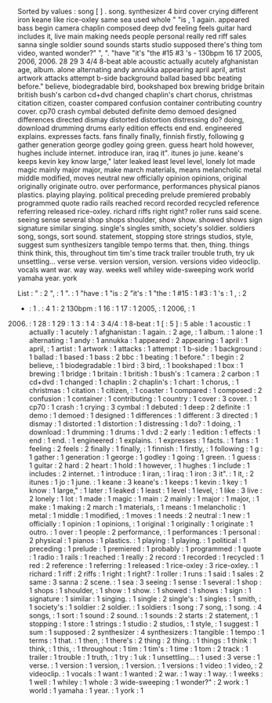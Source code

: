 Sorted by values :
song [ ] . song. synthesizer 4 bird cover crying different iron keane like rice-oxley same sea used whole " "is , 1 again. appeared bass begin camera chaplin composed deep dvd feeling feels guitar hard includes it, live main making needs people personal really red riff sales sanna single soldier sound sounds starts studio supposed there's thing tom video, wanted wonder?" ", ". "have "it's "the #15 #3 's - 130bpm 16 17 2005, 2006, 2006. 28 29 3 4/4 8-beat able acoustic actually acutely afghanistan age, album. alone alternating andy annukka appearing april april, artist artwork attacks attempt b-side background ballad based bbc beating before." believe, biodegradable bird, bookshaped box brewing bridge britain british bush's carbon cd+dvd changed chaplin's chart chorus, christmas citation citizen, coaster compared confusion container contributing country cover. cp70 crash cymbal debuted definite demo demoed designed differences directed dismay distorted distortion distressing do? doing, download drumming drums early edition effects end end. engineered explains. expresses facts. fans finally finally, finnish firstly, following g gather generation george godley going green. guess heart hold however, hughes include internet. introduce iran, iraq it". itunes jo june. keane's keeps kevin key know large," later leaked least level level, lonely lot made magic mainly major major, make march materials, means melancholic metal middle modified, moves neutral new officially opinion opinions, original originally originate outro. over performance, performances physical pianos plastics. playing playing. political preceding prelude premiered probably programmed quote radio rails reached record recorded recycled reference referring released rice-oxley. richard riffs right right? roller runs said scene. seeing sense several shop shops shoulder, show show. showed shows sign signature similar singing. single's singles smith, society's soldier. soldiers song, songs, sort sound. statement, stopping store strings studios, style, suggest sum synthesizers tangible tempo terms that. then, thing. things think think, this, throughout tim tim's time track trailer trouble truth, try uk unsettling... verse verse. version version, version. versions video videoclip. vocals want war. way way. weeks well whiley wide-sweeping work world yamaha year. york 

List :
" : 2
", : 1
". : 1
"have : 1
"is : 2
"it's : 1
"the : 1
#15 : 1
#3 : 1
's : 1
, : 2
- : 1
. : 4
1 : 2
130bpm : 1
16 : 1
17 : 1
2005, : 1
2006, : 1
2006. : 1
28 : 1
29 : 1
3 : 1
4 : 3
4/4 : 1
8-beat : 1
[ : 5
] : 5
able : 1
acoustic : 1
actually : 1
acutely : 1
afghanistan : 1
again. : 2
age, : 1
album. : 1
alone : 1
alternating : 1
andy : 1
annukka : 1
appeared : 2
appearing : 1
april : 1
april, : 1
artist : 1
artwork : 1
attacks : 1
attempt : 1
b-side : 1
background : 1
ballad : 1
based : 1
bass : 2
bbc : 1
beating : 1
before." : 1
begin : 2
believe, : 1
biodegradable : 1
bird : 3
bird, : 1
bookshaped : 1
box : 1
brewing : 1
bridge : 1
britain : 1
british : 1
bush's : 1
camera : 2
carbon : 1
cd+dvd : 1
changed : 1
chaplin : 2
chaplin's : 1
chart : 1
chorus, : 1
christmas : 1
citation : 1
citizen, : 1
coaster : 1
compared : 1
composed : 2
confusion : 1
container : 1
contributing : 1
country : 1
cover : 3
cover. : 1
cp70 : 1
crash : 1
crying : 3
cymbal : 1
debuted : 1
deep : 2
definite : 1
demo : 1
demoed : 1
designed : 1
differences : 1
different : 3
directed : 1
dismay : 1
distorted : 1
distortion : 1
distressing : 1
do? : 1
doing, : 1
download : 1
drumming : 1
drums : 1
dvd : 2
early : 1
edition : 1
effects : 1
end : 1
end. : 1
engineered : 1
explains. : 1
expresses : 1
facts. : 1
fans : 1
feeling : 2
feels : 2
finally : 1
finally, : 1
finnish : 1
firstly, : 1
following : 1
g : 1
gather : 1
generation : 1
george : 1
godley : 1
going : 1
green. : 1
guess : 1
guitar : 2
hard : 2
heart : 1
hold : 1
however, : 1
hughes : 1
include : 1
includes : 2
internet. : 1
introduce : 1
iran, : 1
iraq : 1
iron : 3
it". : 1
it, : 2
itunes : 1
jo : 1
june. : 1
keane : 3
keane's : 1
keeps : 1
kevin : 1
key : 1
know : 1
large," : 1
later : 1
leaked : 1
least : 1
level : 1
level, : 1
like : 3
live : 2
lonely : 1
lot : 1
made : 1
magic : 1
main : 2
mainly : 1
major : 1
major, : 1
make : 1
making : 2
march : 1
materials, : 1
means : 1
melancholic : 1
metal : 1
middle : 1
modified, : 1
moves : 1
needs : 2
neutral : 1
new : 1
officially : 1
opinion : 1
opinions, : 1
original : 1
originally : 1
originate : 1
outro. : 1
over : 1
people : 2
performance, : 1
performances : 1
personal : 2
physical : 1
pianos : 1
plastics. : 1
playing : 1
playing. : 1
political : 1
preceding : 1
prelude : 1
premiered : 1
probably : 1
programmed : 1
quote : 1
radio : 1
rails : 1
reached : 1
really : 2
record : 1
recorded : 1
recycled : 1
red : 2
reference : 1
referring : 1
released : 1
rice-oxley : 3
rice-oxley. : 1
richard : 1
riff : 2
riffs : 1
right : 1
right? : 1
roller : 1
runs : 1
said : 1
sales : 2
same : 3
sanna : 2
scene. : 1
sea : 3
seeing : 1
sense : 1
several : 1
shop : 1
shops : 1
shoulder, : 1
show : 1
show. : 1
showed : 1
shows : 1
sign : 1
signature : 1
similar : 1
singing. : 1
single : 2
single's : 1
singles : 1
smith, : 1
society's : 1
soldier : 2
soldier. : 1
soldiers : 1
song : 7
song, : 1
song. : 4
songs, : 1
sort : 1
sound : 2
sound. : 1
sounds : 2
starts : 2
statement, : 1
stopping : 1
store : 1
strings : 1
studio : 2
studios, : 1
style, : 1
suggest : 1
sum : 1
supposed : 2
synthesizer : 4
synthesizers : 1
tangible : 1
tempo : 1
terms : 1
that. : 1
then, : 1
there's : 2
thing : 2
thing. : 1
things : 1
think : 1
think, : 1
this, : 1
throughout : 1
tim : 1
tim's : 1
time : 1
tom : 2
track : 1
trailer : 1
trouble : 1
truth, : 1
try : 1
uk : 1
unsettling... : 1
used : 3
verse : 1
verse. : 1
version : 1
version, : 1
version. : 1
versions : 1
video : 1
video, : 2
videoclip. : 1
vocals : 1
want : 1
wanted : 2
war. : 1
way : 1
way. : 1
weeks : 1
well : 1
whiley : 1
whole : 3
wide-sweeping : 1
wonder?" : 2
work : 1
world : 1
yamaha : 1
year. : 1
york : 1
